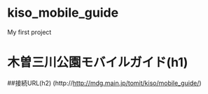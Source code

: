 kiso_mobile_guide
=================

My first project

# 木曽三川公園モバイルガイド(h1)

##接続URL(h2)
(http://http://mdg.main.jp/tomit/kiso/mobile_guide/)
